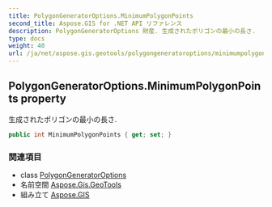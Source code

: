 ```yaml
---
title: PolygonGeneratorOptions.MinimumPolygonPoints
second_title: Aspose.GIS for .NET API リファレンス
description: PolygonGeneratorOptions 財産. 生成されたポリゴンの最小の長さ.
type: docs
weight: 40
url: /ja/net/aspose.gis.geotools/polygongeneratoroptions/minimumpolygonpoints/
---
```

## PolygonGeneratorOptions.MinimumPolygonPoints property

生成されたポリゴンの最小の長さ.

```csharp
public int MinimumPolygonPoints { get; set; }
```

### 関連項目

* class [PolygonGeneratorOptions](../)
* 名前空間 [Aspose.Gis.GeoTools](../../polygongeneratoroptions/)
* 組み立て [Aspose.GIS](../../../)


